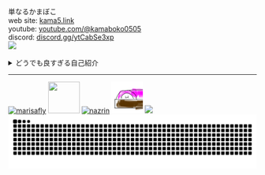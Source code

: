 単なるかまぼこ<br>
web site: <a href="https://kama5.link/">kama5.link</a><br>
youtube: <a href="https://youtube.com/@kamaboko0505">youtube.com/@kamaboko0505</a><br>
discord: <a href="https://discord.gg/ytCabSe3xp">discord.gg/ytCabSe3xp</a><br>
![](https://komarev.com/ghpvc/?username=kamabokoheika&color=87cefa&style=plastic&label=(ᗜˬᗜ)counter(ᗜˬᗜ)+++++++++++++&abbreviated=true)
<details><summary>どうでも良すぎる自己紹介</summary>

名前:かまぼこ陛下<br>
好きな食べ物:かまぼこ、サーモン寿司🍣<br>
得意なゲーム:minecraft roblox<br>
得意な言語:scratch html<br>
</details>

* * *
<a href="https://emoji.gg/emoji/6283_marisafly"><img src="https://cdn3.emoji.gg/emojis/6283_marisafly.gif" width="64px" height="64px" alt="marisafly"></a>
<img src="https://img.amiami.com/images/product/main/222/GOODS-04230811.jpg" width="64px" height="64px">
<a href="https://emoji.gg/emoji/nazrin"><img src="https://cdn3.emoji.gg/emojis/nazrin.gif" width="64px" height="64px" alt="nazrin"></a>
<img src="https://github.com/kamabokoheika/kamabokoheika/blob/main/%E3%81%8B%E3%81%BE%E3%81%BC%E3%81%93%E3%82%A2%E3%82%A4%E3%82%B3%E3%83%B3.png?raw=true" width="64px" height="64px" alt="かまぼこアイコン">
![](https://hit.yhype.me/github/profile?user_id=175094023)
<picture>
  <source media="(prefers-color-scheme: dark)" srcset="https://raw.githubusercontent.com/kamabokoheika/kamabokoheika/output/github-contribution-grid-snake-dark.svg">
  <source media="(prefers-color-scheme: light)" srcset="https://raw.githubusercontent.com/kamabokoheika/kamabokoheika/output/github-contribution-grid-snake.svg">
  <img alt="github contribution grid snake animation" src="https://raw.githubusercontent.com/kamabokoheika/kamabokoheika/output/github-contribution-grid-snake.svg">
</picture>
<!---
kamabokoheika/kamabokoheika is a ✨ special ✨ repository because its `README.md` (this file) appears on your GitHub profile.
You can click the Preview link to take a look at your changes.
--->
